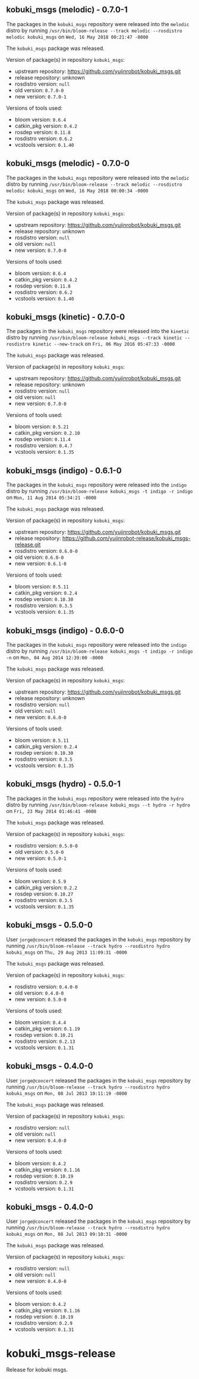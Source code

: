 ## kobuki_msgs (melodic) - 0.7.0-1

The packages in the `kobuki_msgs` repository were released into the `melodic` distro by running `/usr/bin/bloom-release --track melodic --rosdistro melodic kobuki_msgs` on `Wed, 16 May 2018 00:21:47 -0000`

The `kobuki_msgs` package was released.

Version of package(s) in repository `kobuki_msgs`:

- upstream repository: https://github.com/yujinrobot/kobuki_msgs.git
- release repository: unknown
- rosdistro version: `null`
- old version: `0.7.0-0`
- new version: `0.7.0-1`

Versions of tools used:

- bloom version: `0.6.4`
- catkin_pkg version: `0.4.2`
- rosdep version: `0.11.8`
- rosdistro version: `0.6.2`
- vcstools version: `0.1.40`


## kobuki_msgs (melodic) - 0.7.0-0

The packages in the `kobuki_msgs` repository were released into the `melodic` distro by running `/usr/bin/bloom-release --track melodic --rosdistro melodic kobuki_msgs` on `Wed, 16 May 2018 00:00:34 -0000`

The `kobuki_msgs` package was released.

Version of package(s) in repository `kobuki_msgs`:

- upstream repository: https://github.com/yujinrobot/kobuki_msgs.git
- release repository: unknown
- rosdistro version: `null`
- old version: `null`
- new version: `0.7.0-0`

Versions of tools used:

- bloom version: `0.6.4`
- catkin_pkg version: `0.4.2`
- rosdep version: `0.11.8`
- rosdistro version: `0.6.2`
- vcstools version: `0.1.40`


## kobuki_msgs (kinetic) - 0.7.0-0

The packages in the `kobuki_msgs` repository were released into the `kinetic` distro by running `/usr/bin/bloom-release kobuki_msgs --track kinetic --rosdistro kinetic --new-track` on `Fri, 06 May 2016 05:47:33 -0000`

The `kobuki_msgs` package was released.

Version of package(s) in repository `kobuki_msgs`:

- upstream repository: https://github.com/yujinrobot/kobuki_msgs.git
- release repository: unknown
- rosdistro version: `null`
- old version: `null`
- new version: `0.7.0-0`

Versions of tools used:

- bloom version: `0.5.21`
- catkin_pkg version: `0.2.10`
- rosdep version: `0.11.4`
- rosdistro version: `0.4.7`
- vcstools version: `0.1.35`


## kobuki_msgs (indigo) - 0.6.1-0

The packages in the `kobuki_msgs` repository were released into the `indigo` distro by running `/usr/bin/bloom-release kobuki_msgs -t indigo -r indigo` on `Mon, 11 Aug 2014 05:34:21 -0000`

The `kobuki_msgs` package was released.

Version of package(s) in repository `kobuki_msgs`:
- upstream repository: https://github.com/yujinrobot/kobuki_msgs.git
- release repository: https://github.com/yujinrobot-release/kobuki_msgs-release.git
- rosdistro version: `0.6.0-0`
- old version: `0.6.0-0`
- new version: `0.6.1-0`

Versions of tools used:
- bloom version: `0.5.11`
- catkin_pkg version: `0.2.4`
- rosdep version: `0.10.30`
- rosdistro version: `0.3.5`
- vcstools version: `0.1.35`


## kobuki_msgs (indigo) - 0.6.0-0

The packages in the `kobuki_msgs` repository were released into the `indigo` distro by running `/usr/bin/bloom-release kobuki_msgs -t indigo -r indigo -n` on `Mon, 04 Aug 2014 12:39:00 -0000`

The `kobuki_msgs` package was released.

Version of package(s) in repository `kobuki_msgs`:
- upstream repository: https://github.com/yujinrobot/kobuki_msgs.git
- release repository: unknown
- rosdistro version: `null`
- old version: `null`
- new version: `0.6.0-0`

Versions of tools used:
- bloom version: `0.5.11`
- catkin_pkg version: `0.2.4`
- rosdep version: `0.10.30`
- rosdistro version: `0.3.5`
- vcstools version: `0.1.35`


## kobuki_msgs (hydro) - 0.5.0-1

The packages in the `kobuki_msgs` repository were released into the `hydro` distro by running `/usr/bin/bloom-release kobuki_msgs --t hydro -r hydro` on `Fri, 23 May 2014 01:46:41 -0000`

The `kobuki_msgs` package was released.

Version of package(s) in repository `kobuki_msgs`:
- rosdistro version: `0.5.0-0`
- old version: `0.5.0-0`
- new version: `0.5.0-1`

Versions of tools used:
- bloom version: `0.5.9`
- catkin_pkg version: `0.2.2`
- rosdep version: `0.10.27`
- rosdistro version: `0.3.5`
- vcstools version: `0.1.35`


## kobuki_msgs - 0.5.0-0

User `jorge@concert` released the packages in the `kobuki_msgs` repository by running `/usr/bin/bloom-release --track hydro --rosdistro hydro kobuki_msgs` on `Thu, 29 Aug 2013 11:09:31 -0000`

The `kobuki_msgs` package was released.

Version of package(s) in repository `kobuki_msgs`:
- rosdistro version: `0.4.0-0`
- old version: `0.4.0-0`
- new version: `0.5.0-0`

Versions of tools used:
- bloom version: `0.4.4`
- catkin_pkg version: `0.1.19`
- rosdep version: `0.10.21`
- rosdistro version: `0.2.13`
- vcstools version: `0.1.31`


## kobuki_msgs - 0.4.0-0

User `jorge@concert` released the packages in the `kobuki_msgs` repository by running `/usr/bin/bloom-release --track hydro --rosdistro hydro kobuki_msgs` on `Mon, 08 Jul 2013 10:11:19 -0000`

The `kobuki_msgs` package was released.

Version of package(s) in repository `kobuki_msgs`:
- rosdistro version: `null`
- old version: `null`
- new version: `0.4.0-0`

Versions of tools used:
- bloom version: `0.4.2`
- catkin_pkg version: `0.1.16`
- rosdep version: `0.10.19`
- rosdistro version: `0.2.9`
- vcstools version: `0.1.31`


## kobuki_msgs - 0.4.0-0

User `jorge@concert` released the packages in the `kobuki_msgs` repository by running `/usr/bin/bloom-release --track hydro --rosdistro hydro kobuki_msgs` on `Mon, 08 Jul 2013 09:10:31 -0000`

The `kobuki_msgs` package was released.

Version of package(s) in repository `kobuki_msgs`:
- rosdistro version: `null`
- old version: `null`
- new version: `0.4.0-0`

Versions of tools used:
- bloom version: `0.4.2`
- catkin_pkg version: `0.1.16`
- rosdep version: `0.10.19`
- rosdistro version: `0.2.9`
- vcstools version: `0.1.31`


kobuki_msgs-release
===================

Release for kobuki msgs.